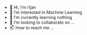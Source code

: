 - 👋 Hi, I’m r!jan
- 👀 I’m interested in Machine Learning
- 🌱 I’m currently learning nothing
- 💞️ I’m looking to collaborate on ...
- 📫 How to reach me ...

<!---
rijanvijan/rijanvijan is a ✨ special ✨ repository because its `README.md` (this file) appears on your GitHub profile.
You can click the Preview link to take a look at your changes.
--->
